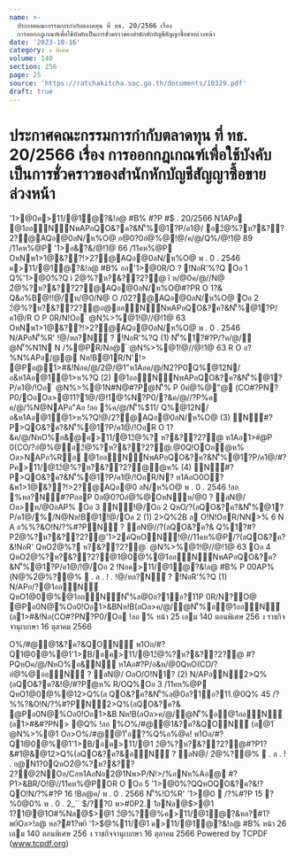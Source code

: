 ```yaml
---
name: >-
  ประกาศคณะกรรมการกำกับตลาดทุน ที่ ทธ. 20/2566 เรื่อง
  การออกกฎเกณฑ์เพื่อใช้บังคับเป็นการชั่วคราวของสำนักหักบัญชีสัญญาซื้อขายล่วงหน้า
date: '2023-10-16'
category: ง พิเศษ
volume: 140
section: 256
page: 25
source: 'https://ratchakitcha.soc.go.th/documents/10329.pdf'
draft: true
---
```


# ประกาศคณะกรรมการกำกับตลาดทุน ที่ ทธ. 20/2566 เรื่อง การออกกฎเกณฑ์เพื่อใช้บังคับเป็นการชั่วคราวของสำนักหักบัญชีสัญญาซื้อขายล่วงหน้า

'1>@0ค>11/@1ํ@?&!ล@ #B% #?P #$ . 20/2566 N1APอ @1ออN์NพAPอQO&?ค?&N'็%@1?P/ค1@/ อ2ํ@%?ห?&??2?@AQอ@0ลN/ห%O@ อ@0?0อํ@%@!@/ค/@/Q%/@!1@ 89 /11คห%@P '1>อ&?&/@!1@ 66 /11คห%@P OหNพ1>1@&??!>2?@AQอ@0ลN/ห%O@ พ . 0 . 2546 ค>11/@1ํ@?&!ล@ #B% ออ'1>@0R/O ? !NอR'%?Q Oอ 1 Q%'1>@0%?Q ì 2ํ@%?ห?&??2?@ î ห/@0ค/@//N@ 2ํ@%?ห?&??2?@AQอ@0ลN/ห%O@#?PR O 1?& Q&อ%B@!!@/ห/@0/N@ O /02?@AQอ@0ลN/ห%O@ Oอ 2 2ํ@%?ห?&??2?@อ@ออN์NพAPอQO&?ค?&N'็%@1?P/ค1@/R O P 0R/N!Oอ ํ @N%>%@1!@//@!1@ 63 OหNพ1>1@&??!>2?@AQอ@0ลN/ห%O@ พ . 0 . 2546 N/APอN'็%R' !@/หล?N์ ? !NอR'%?Q (1) N'็%1?#?P/?ค/@/ํ@N'็%N1N N /%@PR/Nอ@ ํ @N%>%@1!@//@!1@ 63 R O อ?%N%APอ/@@ Nห!B@1์R/N'!> @Pอ@1>#&!Nอค/@/2@/@1"ห1Aอค/@/N2?P0Q%@12N/อ&ห1Aอ@1ํ@1>ห%?Q (2) @1ออN์NพAPอQO&?ค?&N'็%@1?P/ค1@/!Oอ ํ @N%>%@1N#N@#?Pํ@N'็% P 0คํ@%@"@ (CO#?PN?P0/OอOล>@11?1@/@!1@%N?P0/?&ค/@//?P%ค ค/@/%N@NAPอ"Aอ !ลอ %ค/@/N'็%$11/ Q%@12N/อ&ห1Aอ@1ํ@1>ห%?Q!@/2?@AQอ@0ลN/ห%O@ (3) N์#?P>QO&?ค?&N'็%@1?P/ค1@/!OอR O 1?&ค/@/NหO%อ&@ค>11/@12ํ@%? ห?&??2?@ ห1Aอ1>#ํ@P 0(CO/?อํ@%@อ2ํ@%?ห?&??2?@.@0Q!OOอํ@ห% Oล>NAPอ%Rอ @1ออN์NพAPอQO&?ค?&N'็%@1?P/ค1@/#?Pค>11/@12ํ@%?ห?&??2?@ํ@ห% (4) N์#?P>QO&?ค?&N'็%@1?P/ค1@/!OอR/N? ห1AอO0O?&พ1>1@&??!>2?@AQอ@0 ลN/ห%O@ พ . 0 . 2546 !ลอ %หล?N์#?PออP 0อ@0?0อํ@%@OหNห/@0 ? ลN@/ Oล>ห/@0อAP% Oอ 3 N์!@/Oอ 2 QหO/?(ลQO&?ค?&N'็%@1?P/ค1@/%/N@Nห!B@1์!@/Oอ 2 (1) 2>Q%2B ล O!N!OอR/NN>% 6 N A อ%%?&O!N/?%#?PN์ ? ลN@//?(ลQO&?ค?& Q%1?#?P2ํ@%?ห?&??2?@'1>2ค์QหON์!@//11คห%@P/?(ลQO&?ค?&!NอR' QหO2ํ@%? ห?&??2?@ ํ @N%>%@1!@//@!1@ 63 Oอ 4 QหO2ํ@%?ห?&??2?@1@0@%@1ออN์NพAPอQO&?ค?&N'็%@1?P/ค1@/!@/Oอ 2 !Nอค>11/@1ํ@?&!ล@ #B% P 00AP%(N@%2ํ@%?@%  . ล . ! . !@/หล?N์ ? !NอR'%?Q (1) N/APอ/?@1ออN์ QหO1@0@%@1ออN์N'็%ล@0ล?1์อ?11P 0R/N?O@ @Pอ0N@%Oอ0!Oอ1>&BNห!B(ลOล>ค/@/ํ@N'็%อ@1ออN์ (ล1>#&!Nอ(CO#?PN?P0/Oอ !ลอ % หน้า 25 เลม 140 ตอนพิเศษ 256 ง ราชกิจจานุเบกษา 16 ตุลาคม 2566

O%/#@@1&?ค?&QON์ พ1Oอ/#?Q1@0@%@1'1>B/อค>11/@12ํ@%?ห?&??2?@ #?PQหOค/@/NหO%อ&N์ ห1Aอ#?P/อ&ห/@0QหO(CO/?อํ@%@ออN์ ? ลN@/ OลO/O!N1? (2) N/APอN์2>Q%(ลQO&?ค?&!@/#?Pํ@ห% R/OQ%Oอ 3 /11คห%@P QหO1@0@%@12>Q%(ล QO&?ค?&N'็%ล@0ล?1์อ?11.@0Q% 45 /?%%?&O!N/?%#?PN์2>Q%(ลQO&?ค?& @Pอ0N@%Oอ0!Oอ1>&B Nห!B(ลOล>ค/@/ํ@N'็%อ@1ออN์ (ล1>#&#?PN> @Q% !ลอ %O%/#@@1&?ค?&QON์ (ล@1 ํ @N%>%@1 Oล>O%/#@@1'้อ?%Q%อ%@ค! พ1Oอ/#?Q1@0@%@1'1>B/อค>11/@1 2ํ@%?ห?&??2?@#?P1?&#1@&@12>Q%(ลQO&?ค?&อN์ ? ลN@/ 2ํ@%?@%  . ล . ! . อ@N1?0QหO2ํ@%?ห?&??2?@2NOอ/Cลห1AอNอ2@1Nพ>P/N!>/%อNห%Aอ@ #?P1>&BR/O!@//11คห%@POR O Oอ 5 '1>@0%?QQหOQO&?ค?&!?QO!N/?%#?P 16 !Bล@ค/ พ . 0 . 2566 N'็%!O%R' '1>@0  /?%#?P 15 ?%0@0% พ . 0 . 2_`` $/??0 พ>#0P2. 1อNล@$>@1 1?1@@1O#%Nล@$>@1 2ํ@%?@%ค>11/@1ํ@?&หล?#1?พ0์Oล>!ล@ หล?#1?พ0์ '1>$@%11/@1 ค>11/@1ํ@?&!ล@ #B% หน้า 26 เลม 140 ตอนพิเศษ 256 ง ราชกิจจานุเบกษา 16 ตุลาคม 2566 Powered by TCPDF (www.tcpdf.org)
